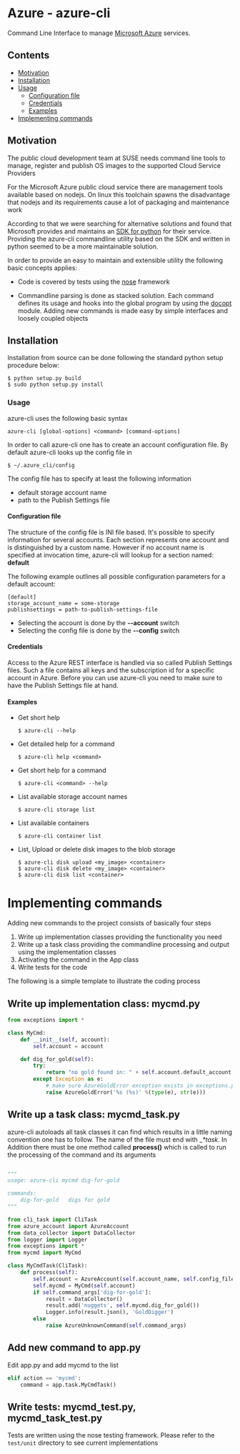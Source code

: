 # Azure - azure-cli

Command Line Interface to manage
[Microsoft Azure](https://manage.windowsazure.com) services.

## Contents

  * [Motivation](#motivation)
  * [Installation](#installation)
  * [Usage](#usage)
    - [Configuration file](#configuration-file)
    - [Credentials](#credentials)
    - [Examples](#examples)
  * [Implementing commands](#implementing-commands)

## Motivation

The public cloud development team at SUSE needs command line
tools to manage, register and publish OS images to the supported
Cloud Service Providers

For the Microsoft Azure public cloud service there are management
tools available based on nodejs. On linux this toolchain spawns the
disadvantage that nodejs and its requirements cause a lot of
packaging and maintenance work

According to that we were searching for alternative solutions and
found that Microsoft provides and maintains an
[SDK for python](https://github.com/Azure/azure-sdk-for-python)
for their service. Providing the azure-cli commandline utility based
on the SDK and written in python seemed to be a more
maintainable solution.

In order to provide an easy to maintain and extensible utility the
following basic concepts applies:

* Code is covered by tests using the
  [nose](https://nose.readthedocs.org/en/latest) framework

* Commandline parsing is done as stacked solution. Each command
  defines its usage and hooks into the global program by using the
  [docopt](http://docopt.org) module. Adding new commands is made
  easy by simple interfaces and loosely coupled objects

## Installation

Installation from source can be done following the standard
python setup procedure below:

```
$ python setup.py build
$ sudo python setup.py install
```

### Usage

azure-cli uses the following basic syntax

```
azure-cli [global-options] <command> [command-options]
```

In order to call azure-cli one has to create an account configuration
file. By default azure-cli looks up the config file in

```
$ ~/.azure_cli/config
```

The config file has to specify at least the following information

* default storage account name
* path to the Publish Settings file

#### Configuration file

The structure of the config file is INI file based. It's possible to
specify information for several accounts. Each section represents one
account and is distinguished by a custom name. However if no account
name is specified at invocation time, azure-cli will lookup for a
section named: __default__

The following example outlines all possible configuration parameters
for a default account:

```
[default]
storage_account_name = some-storage
publishsettings = path-to-publish-settings-file
```

* Selecting the account is done by the __--account__ switch
* Selecting the config file is done by the __--config__ switch

#### Credentials

Access to the Azure REST interface is handled via so called Publish Settings
files. Such a file contains all keys and the subscription id for a specific
account in Azure. Before you can use azure-cli you need to make sure to have
the Publish Settings file at hand.

#### Examples

* Get short help

  ```
  $ azure-cli --help
  ```

* Get detailed help for a command

  ```
  $ azure-cli help <command>
  ```

* Get short help for a command

  ```
  $ azure-cli <command> --help
  ```

* List available storage account names

  ```
  $ azure-cli storage list
  ```

* List available containers

  ```
  $ azure-cli container list
  ```

* List, Upload or delete disk images to the blob storage

  ```
  $ azure-cli disk upload <my_image> <container>
  $ azure-cli disk delete <my_image> <container>
  $ azure-cli disk list <container>
  ```


# Implementing commands

Adding new commands to the project consists of basically four steps

1. Write up implementation classes providing the functionality you need
2. Write up a task class providing the commandline processing and output
   using the implementation classes
3. Activating the command in the App class
4. Write tests for the code

The following is a simple template to illustrate the coding process

## Write up implementation class: mycmd.py

```python
from exceptions import *

class MyCmd:
    def __init__(self, account):
        self.account = account

    def dig_for_gold(self):
        try:
            return "no gold found in: " + self.account.default_account
        except Exception as e:
            # make sure AzureGoldError exception exists in exceptions.py
            raise AzureGoldError('%s (%s)' %(type(e), str(e)))
```


## Write up a task class: mycmd_task.py

azure-cli autoloads all task classes it can find which results in a little
naming convention one has to follow. The name of the file must end with
__*_task__. In Addition there must be one method called __process()__ which
is called to run the processing of the command and its arguments

```python

"""
usage: azure-cli mycmd dig-for-gold

commands:
    dig-for-gold   digs for gold
"""

from cli_task import CliTask
from azure_account import AzureAccount
from data_collector import DataCollector
from logger import Logger
from exceptions import *
from mycmd import MyCmd

class MyCmdTask(CliTask):
    def process(self):
        self.account = AzureAccount(self.account_name, self.config_file)
        self.mycmd = MyCmd(self.account)
        if self.command_args['dig-for-gold']:
            result = DataCollector()
            result.add('nuggets', self.mycmd.dig_for_gold())
            Logger.info(result.json(), 'GoldDigger')
        else
            raise AzureUnknownCommand(self.command_args)

```

## Add new command to app.py

Edit app.py and add mycmd to the list

```python
elif action == 'mycmd':
    command = app.task.MyCmdTask()
```

## Write tests: mycmd_test.py, mycmd_task_test.py

Tests are written using the nose testing framework. Please refer to
the `test/unit` directory to see current implementations
